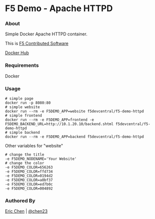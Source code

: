 F5 Demo - Apache HTTPD
======================

### About

Simple Docker Apache HTTPD container.

This is [F5 Contributed Software](https://support.f5.com/csp/article/K80012344)

[Docker Hub](https://hub.docker.com/r/f5devcentral/f5-demo-httpd/)

### Requirements
   Docker 

### Usage

```
# simple page
docker run -p 8080:80
# simple website
docker run --rm -e F5DEMO_APP=website f5devcentral/f5-demo-httpd
# simple frontend
docker run --rm -e F5DEMO_APP=frontend -e F5DEMO_BACKEND_URL=http://10.1.20.10/backend.shtml f5devcentral/f5-demo-httpd
# simple backend
docker run --rm -e F5DEMO_APP=backend f5devcentral/f5-demo-httpd
```

Other variables for "website"

```
# change the title
-e F5DEMO_NODENAME='Your Website'
# change the color
-e F5DEMO_COLOR=656263
-e F5DEMO_COLOR=ffd734
-e F5DEMO_COLOR=0194d2
-e F5DEMO_COLOR=a0bf37
-e F5DEMO_COLOR=ed7b0c
-e F5DEMO_COLOR=004892
```

### Authored By

[Eric Chen](https://devcentral.f5.com/users/123940) | [@chen23](https://github.com/chen23)
